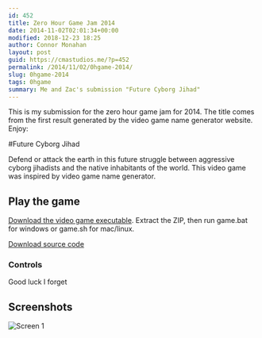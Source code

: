```yaml
---
id: 452
title: Zero Hour Game Jam 2014
date: 2014-11-02T02:01:34+00:00
modified: 2018-12-23 18:25
author: Connor Monahan
layout: post
guid: https://cmastudios.me/?p=452
permalink: /2014/11/02/0hgame-2014/
slug: 0hgame-2014
tags: 0hgame
summary: Me and Zac's submission "Future Cyborg Jihad"
---
```


This is my submission for the zero hour game jam for 2014. The title comes from the first result generated by the video game name generator website. Enjoy:

#Future Cyborg Jihad

Defend or attack the earth in this future struggle between aggressive cyborg jihadists and the native inhabitants of the world. This video game was inspired by video game name generator.

## Play the game

[Download the video game executable](https://s3-us-west-2.amazonaws.com/cmastore/0hgame/2014-build.zip). Extract the ZIP, then run game.bat for windows or game.sh for mac/linux.

[Download source code](https://github.com/cmastudios/0hgame-2014/)

### Controls
Good luck I forget


## Screenshots
![Screen 1]({static}/images/0hgame2014.png)
